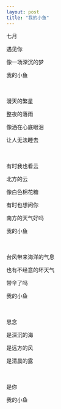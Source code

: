 ```yaml
---
layout: post
title: "我的小鱼"
---
```

<audio src="https://iwait.me/assets/imgs/欧得洋 - 孤单北半球.mp3" autoplay="autoplay"></audio>
七月

遇见你

像一场深沉的梦

我的小鱼  <br/>  <br/>  <br/> 

漫天的繁星

整夜的落雨

像洒在心底眼泪

让人无法睡去 <br/>  <br/>  <br/> 


   



有时我也看云

北方的云

像白色棉花糖

有时也想问你

南方的天气好吗

我的小鱼 <br/>  <br/>  <br/> 

    
    



台风带来海洋的气息

也有不经意的坏天气

带伞了吗

我的小鱼 <br/>  <br/>  <br/> 

    
    



思念 

是深沉的海

是远方的风

是清晨的露 <br/>  <br/>  <br/> 

    
    



是你

我的小鱼


